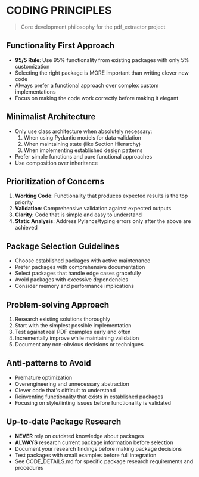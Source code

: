 # CODING PRINCIPLES
> Core development philosophy for the pdf_extractor project

## Functionality First Approach
- **95/5 Rule**: Use 95% functionality from existing packages with only 5% customization
- Selecting the right package is MORE important than writing clever new code
- Always prefer a functional approach over complex custom implementations
- Focus on making the code work correctly before making it elegant

## Minimalist Architecture
- Only use class architecture when absolutely necessary:
  1. When using Pydantic models for data validation
  2. When maintaining state (like Section Hierarchy)
  3. When implementing established design patterns
- Prefer simple functions and pure functional approaches
- Use composition over inheritance

## Prioritization of Concerns
1. **Working Code**: Functionality that produces expected results is the top priority
2. **Validation**: Comprehensive validation against expected outputs
3. **Clarity**: Code that is simple and easy to understand
4. **Static Analysis**: Address Pylance/typing errors only after the above are achieved

## Package Selection Guidelines
- Choose established packages with active maintenance
- Prefer packages with comprehensive documentation
- Select packages that handle edge cases gracefully
- Avoid packages with excessive dependencies
- Consider memory and performance implications

## Problem-solving Approach
1. Research existing solutions thoroughly
2. Start with the simplest possible implementation
3. Test against real PDF examples early and often
4. Incrementally improve while maintaining validation
5. Document any non-obvious decisions or techniques

## Anti-patterns to Avoid
- Premature optimization
- Overengineering and unnecessary abstraction
- Clever code that's difficult to understand
- Reinventing functionality that exists in established packages
- Focusing on style/linting issues before functionality is validated

## Up-to-date Package Research
- **NEVER** rely on outdated knowledge about packages
- **ALWAYS** research current package information before selection
- Document your research findings before making package decisions
- Test packages with small examples before full integration
- See CODE_DETAILS.md for specific package research requirements and procedures